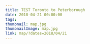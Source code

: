 ```yaml
---
title: TEST Toronto to Peterborough
date: 2018-04-21 00:00:00
tags:
thumbnail: map.jpg
thumbnailImage: map.jpg
link: map/?dates=2018/04/21
---
```

<!-- excerpt -->
